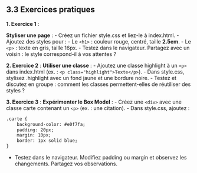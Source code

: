 ## 3.3 Exercices pratiques

**1. Exercice 1** :

**Styliser une page** :
    - Créez un fichier style.css et liez-le à index.html. 
    - Ajoutez des styles pour :
        - Le `<h1>` : couleur rouge, centré, taille **2.5em**. 
        - Le `<p>` : texte en gris, taille 16px. 
    - Testez dans le navigateur. Partagez avec un voisin : le style correspond-il à vos attentes ?

**2. Exercice 2** :
**Utiliser une classe** :
    - Ajoutez une classe highlight à un `<p>` dans index.html (ex. : `<p class="highlight">Texte</p>`). 
    - Dans style.css, stylisez .highlight avec un fond jaune et une bordure noire. 
    - Testez et discutez en groupe : comment les classes permettent-elles de réutiliser des styles ? 

**3. Exercice 3** :
**Expérimenter le Box Model** :
    - Créez une `<div>` avec une classe carte contenant un `<p>` (ex. : une citation). 
    - Dans style.css, ajoutez :

```html
.carte {
    background-color: #e0f7fa;
    padding: 20px;
    margin: 10px;
    border: 1px solid blue;
}
```

- Testez dans le navigateur. Modifiez padding ou margin et observez les changements. Partagez vos observations. 